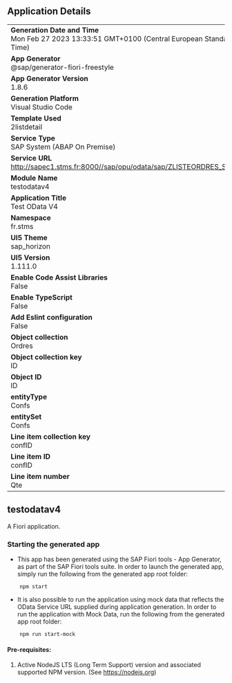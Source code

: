 ## Application Details
|               |
| ------------- |
|**Generation Date and Time**<br>Mon Feb 27 2023 13:33:51 GMT+0100 (Central European Standard Time)|
|**App Generator**<br>@sap/generator-fiori-freestyle|
|**App Generator Version**<br>1.8.6|
|**Generation Platform**<br>Visual Studio Code|
|**Template Used**<br>2listdetail|
|**Service Type**<br>SAP System (ABAP On Premise)|
|**Service URL**<br>http://sapec1.stms.fr:8000//sap/opu/odata/sap/ZLISTEORDRES_SRV
|**Module Name**<br>testodatav4|
|**Application Title**<br>Test OData V4|
|**Namespace**<br>fr.stms|
|**UI5 Theme**<br>sap_horizon|
|**UI5 Version**<br>1.111.0|
|**Enable Code Assist Libraries**<br>False|
|**Enable TypeScript**<br>False|
|**Add Eslint configuration**<br>False|
|**Object collection**<br>Ordres|
|**Object collection key**<br>ID|
|**Object ID**<br>ID|
|**entityType**<br>Confs|
|**entitySet**<br>Confs|
|**Line item collection key**<br>confID|
|**Line item ID**<br>confID|
|**Line item number**<br>Qte|

## testodatav4

A Fiori application.

### Starting the generated app

-   This app has been generated using the SAP Fiori tools - App Generator, as part of the SAP Fiori tools suite.  In order to launch the generated app, simply run the following from the generated app root folder:

```
    npm start
```

- It is also possible to run the application using mock data that reflects the OData Service URL supplied during application generation.  In order to run the application with Mock Data, run the following from the generated app root folder:

```
    npm run start-mock
```

#### Pre-requisites:

1. Active NodeJS LTS (Long Term Support) version and associated supported NPM version.  (See https://nodejs.org)


